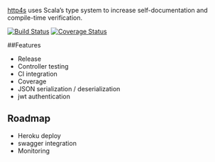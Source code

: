 
[http4s](http://http4s.org/) uses Scala’s type system to increase self-documentation and compile-time verification.

[![Build Status](https://travis-ci.org/sammyrulez/http4s-minimal.svg?branch=master)](https://travis-ci.org/sammyrulez/http4s-minimal)
[![Coverage Status](https://coveralls.io/repos/github/sammyrulez/http4s-minimal/badge.svg?branch=master)](https://coveralls.io/github/sammyrulez/http4s-minimal)


##Features

* Release
* Controller testing
* CI integration
* Coverage
* JSON serialization / deserialization
* jwt authentication


## Roadmap

* Heroku deploy
* swagger integration
* Monitoring
